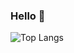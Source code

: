 ### Hello 👋
![Top Langs](https://github-readme-stats.vercel.app/api/top-langs/?username=williamschen23&theme=github_dark&count_private=true&hide=jupyter%20notebook)

<!--

Here are some ideas to get you started:

- 🔭 I’m currently working on ...
- 🌱 I’m currently learning ...
- 👯 I’m looking to collaborate on ...
- 🤔 I’m looking for help with ...
- 💬 Ask me about ...
- 📫 How to reach me: ...
- 😄 Pronouns: ...
- ⚡ Fun fact: ...
-->
